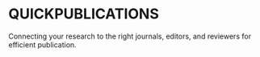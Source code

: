 # QUICKPUBLICATIONS
Connecting your research to the right journals, editors, and reviewers for efficient publication.
